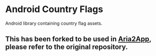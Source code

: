 # Android Country Flags

Android library containing country flag assets.

## This has been forked to be used in [Aria2App](https://github.com/devgianlu/Aria2App), please refer to the original repository.